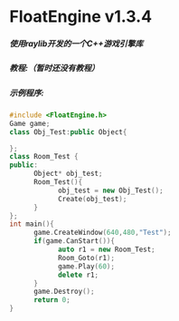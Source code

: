 # FloatEngine v1.3.4
##### 使用raylib开发的一个C++游戏引擎库
##### 教程:（暂时还没有教程）
##### 示例程序:
```c++
#include <FloatEngine.h>
Game game;
class Obj_Test:public Object{

};
class Room_Test {
public:
      Object* obj_test;
      Room_Test(){
            obj_test = new Obj_Test();
            Create(obj_test);
      }
};
int main(){
      game.CreateWindow(640,480,"Test");
      if(game.CanStart()){
            auto r1 = new Room_Test;
            Room_Goto(r1);
            game.Play(60);
            delete r1;
      }
      game.Destroy();
      return 0;
}
```
